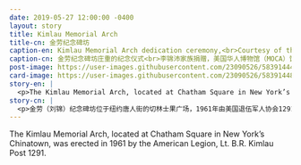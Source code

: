 ```yaml
---
date: 2019-05-27 12:00:00 -0400
layout: story
title: Kimlau Memorial Arch
title-cn: 金劳纪念碑坊
caption-en: Kimlau Memorial Arch dedication ceremony,<br>Courtesy of the Lee Family, Museum of Chinese in America (MOCA) Collection
caption-cn: 金劳纪念碑坊庄重的纪念仪式<br>李锦沛家族捐赠，美国华人博物馆（MOCA）馆藏
post-image: https://user-images.githubusercontent.com/23090526/58391444-f5497500-8003-11e9-879c-4bdf1d290c59.jpg
card-image: https://user-images.githubusercontent.com/23090526/58391448-f7133880-8003-11e9-8add-31da1f5e459b.jpg
story-en: |
  <p>The Kimlau Memorial Arch, located at Chatham Square in New York’s Chinatown, was erected in 1961 by the American Legion, Lt. B.R. Kimlau Post 1291. It honors U.S. service members of Chinese ancestry that have died serving their country. The granite arch was designed by architect Poy Gum Lee as a modern take on the traditional ceremonial gateway. It was named after U.S. Army Air Corps 2nd Lieutenant Benjamin Ralph Kimlau, a former resident of Chinatown, who was shot down in 1944 during World War II.</p>
story-cn: |
  <p>金劳（刘锦）纪念碑坊位于纽约唐人街的切林士果广场，1961年由美国退伍军人协会1291分会（American Legion, Lt. B.R. Kimlau Post 1291）建造。它向在为国服务的战争中牺牲的有中国血统的军人致敬。这个花岗岩拱门碑坊由建筑师李锦沛（Poy Gum Lee）设计，这是一个传统仪式拱门的现代化设计，它以美国陆军航空兵团少尉金劳——刘锦（Benjamin Ralph Kimlau）命名，他曾是唐人街的居民，1944年在二战期间被击落牺牲。</p>
---
```

The Kimlau Memorial Arch, located at Chatham Square in New York’s Chinatown, was erected in 1961 by the American Legion, Lt. B.R. Kimlau Post 1291.
